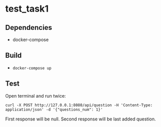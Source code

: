 # test_task1

## Dependencies
* docker-compose

## Build
* `docker-compose up`

## Test
Open terminal and run twice:

`curl -X POST http://127.0.0.1:8080/api/question -H 'Content-Type: application/json' -d '{"questions_num": 1}'` 

First response will be null. Second response will be last added question.
